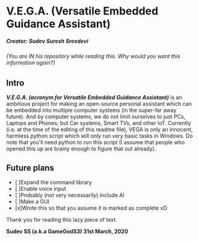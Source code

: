 # V.E.G.A. (Versatile Embedded Guidance Assistant)

##### **Creator: Sudev Suresh Sreedevi**
###### (You are IN his repository while reading this. Why would you want this information again?)

## Intro
  ***V.E.G.A. (acronym for Versatile Embedded Guidance Assistant)*** is an ambitious project for making an open-source personal assistant which can be embedded into multiple computer systems (in the super-far away future). And by computer systems, we do not limit ourselves to just PCs, Laptops and Phones; but Car systems, Smart TVs, and other IoT.
  Currently (i.e. at the time of the editing of this readme file), VEGA is only an innocent, harmless python script which will only run very basic tasks in Windows. Do note that you'll need python to run this script (I assume that people who opened this up are brainy enough to figure that out already).
  
## Future plans
- [ ]Expand the command library
- [ ]Enable voice input
- [ ]Probably (not very necessarily) include AI
- [ ]Make a GUI
- [x]Wrote this so that you assume it is marked as complete xD

Thank you for reading this lazy piece of text.

**Sudev SS (a.k.a GameGodS3)
31st March, 2020**
